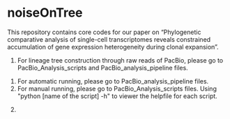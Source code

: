 # noiseOnTree

This repository contains core codes for our paper on “Phylogenetic comparative analysis of single-cell transcriptomes reveals constrained accumulation of gene expression heterogeneity during clonal expansion”. 

1. For lineage tree construction through raw reads of PacBio, please go to PacBio_Analysis_scripts and PacBio_analysis_pipeline files.
1) For automatic running, please go to PacBio_analysis_pipeline files. 
2) For manual running, please go to PacBio_Analysis_scripts files. 
Using "python [name of the script] -h" to viewer the helpfile for each script.

2.

